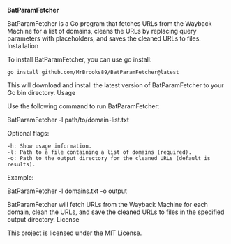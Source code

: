 **BatParamFetcher**

BatParamFetcher is a Go program that fetches URLs from the Wayback Machine for a list of domains, cleans the URLs by replacing query parameters with placeholders, and saves the cleaned URLs to files.
Installation

To install BatParamFetcher, you can use go install:

```
go install github.com/MrBrooks89/BatParamFetcher@latest
```
This will download and install the latest version of BatParamFetcher to your Go bin directory.
Usage

Use the following command to run BatParamFetcher:

BatParamFetcher -l path/to/domain-list.txt

Optional flags:
```
-h: Show usage information.
-l: Path to a file containing a list of domains (required).
-o: Path to the output directory for the cleaned URLs (default is results).
```
Example:

BatParamFetcher -l domains.txt -o output

BatParamFetcher will fetch URLs from the Wayback Machine for each domain, clean the URLs, and save the cleaned URLs to files in the specified output directory.
License

This project is licensed under the MIT License.

